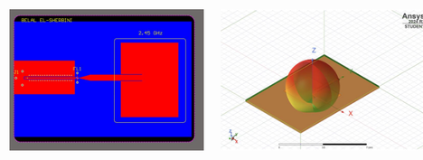 <div style="display: flex; gap: 30px;">
  <img src="/projects/rfpcb/rfpcb2.jpeg" width="400" height="250">
  <img src="/projects/rfpcb/rfpcb5.jpeg" width="400" height="250">
  <img src="/projects/rfpcb/rfpcb3.jpeg" width="400" height="250">
  <img src="/projects/rfpcb/rfpcb4.jpeg" width="400" height="250">
</div>

